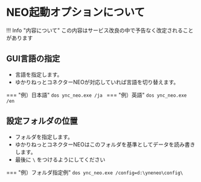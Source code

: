 # NEO起動オプションについて

!!! Info "内容について"
    この内容はサービス改良の中で予告なく改定されることがあります

## GUI言語の指定

* 言語を指定します。
* ゆかりねっとコネクターNEOが対応していれば言語を切り替えます。

=== "例）日本語"
    ```dos
        ync_neo.exe /ja
    ```
=== "例）英語"
    ```dos
        ync_neo.exe /en
    ```
## 設定フォルダの位置

* フォルダを指定します。
* ゆかりねっとコネクターNEOはこのフォルダを基準としてデータを読み書きします。
* 最後に ``\`` をつけるようにしてください

=== "例）フォルダ指定例"
    ```dos
        ync_neo.exe /config=d:\yneneo\config\
    ```
